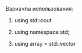 
Варианты использования:

1) using std::cout

2) using namespace std;

3) using array = std::vector<int>